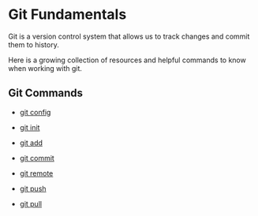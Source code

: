 # Git Fundamentals

Git is a version control system that allows us to track changes and commit them to history.

Here is a growing collection of resources and helpful commands to know when working with git.


## Git Commands
- [git config](./commands/Config.md)

- [git init](./commands/Init.md)

- [git add](./commands/Add.md)

- [git commit](./commands/Commit.md)

- [git remote](./commands/Remote.md)

- [git push](./commands/Push.md)

- [git pull](./commands/Pull.md)

